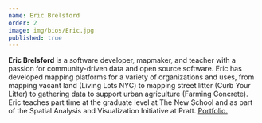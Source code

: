 ```yaml
---
name: Eric Brelsford
order: 2
image: img/bios/Eric.jpg
published: true
---
```


**Eric Brelsford** is a software developer, mapmaker, and teacher with a passion for community-driven data and open source software. Eric has developed mapping platforms for a variety of organizations and uses, from mapping vacant land (Living Lots NYC) to mapping street litter (Curb Your Litter) to gathering data to support urban agriculture (Farming Concrete). Eric teaches part time at the graduate level at The New School and as part of the Spatial Analysis and Visualization Initiative at Pratt. [Portfolio.](http://ebrelsford.github.io/portfolio/ "Eric's Portfolio")